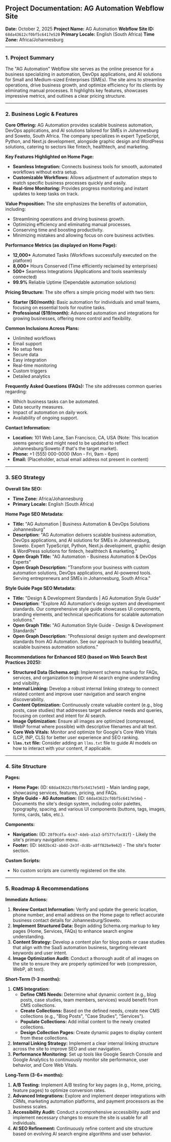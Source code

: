 ## Project Documentation: AG Automation Webflow Site

**Date:** October 2, 2025
**Project Name:** AG Automation
**Webflow Site ID:** `68da43612cf0bf5c6417e520`
**Primary Locale:** English (South Africa)
**Time Zone:** Africa/Johannesburg

---

### 1. Project Summary

The "AG Automation" Webflow site serves as the online presence for a business specializing in automation, DevOps applications, and AI solutions for Small and Medium-sized Enterprises (SMEs). The site aims to streamline operations, drive business growth, and optimize efficiency for its clients by eliminating manual processes. It highlights key features, showcases impressive metrics, and outlines a clear pricing structure.

---

### 2. Business Logic & Features

**Core Offering:**
AG Automation provides scalable business automation, DevOps applications, and AI solutions tailored for SMEs in Johannesburg and Soweto, South Africa. The company specializes in expert TypeScript, Python, and Next.js development, alongside graphic design and WordPress solutions, catering to sectors like fintech, healthtech, and marketing.

**Key Features Highlighted on Home Page:**

*   **Seamless Integration:** Connects business tools for smooth, automated workflows without extra setup.
*   **Customizable Workflows:** Allows adjustment of automation steps to match specific business processes quickly and easily.
*   **Real-time Monitoring:** Provides progress monitoring and instant updates to keep tasks on track.

**Value Proposition:**
The site emphasizes the benefits of automation, including:
*   Streamlining operations and driving business growth.
*   Optimizing efficiency and eliminating manual processes.
*   Conserving time and boosting productivity.
*   Minimizing mistakes and allowing focus on core business activities.

**Performance Metrics (as displayed on Home Page):**
*   **12,000+** Automated Tasks (Workflows successfully executed on the platform)
*   **8,000+** Hours Conserved (Time efficiently reclaimed by enterprises)
*   **500+** Seamless Integrations (Applications and tools seamlessly connected)
*   **99.9%** Reliable Uptime (Dependable automation solutions)

**Pricing Structure:**
The site offers a simple pricing model with two tiers:
*   **Starter ($0/month):** Basic automation for individuals and small teams, focusing on essential tools for routine tasks.
*   **Professional ($19/month):** Advanced automation and integrations for growing businesses, offering more control and flexibility.

**Common Inclusions Across Plans:**
*   Unlimited workflows
*   Email support
*   No setup fees
*   Secure data
*   Easy integration
*   Real-time monitoring
*   Custom triggers
*   Detailed analytics

**Frequently Asked Questions (FAQs):**
The site addresses common queries regarding:
*   Which business tasks can be automated.
*   Data security measures.
*   Impact of automation on daily work.
*   Availability of ongoing support.

**Contact Information:**
*   **Location:** 101 Web Lane, San Francisco, CA, USA (Note: This location seems generic and might need to be updated to reflect Johannesburg/Soweto if that's the target market).
*   **Phone:** +1 (555) 000-0000 (Mon - Fri, 9am - 6pm)
*   **Email:** (Placeholder, actual email address not present in content)

---

### 3. SEO Strategy

**Overall Site SEO:**
*   **Time Zone:** Africa/Johannesburg
*   **Primary Locale:** English (South Africa)

**Home Page SEO Metadata:**
*   **Title:** "AG Automation | Business Automation & DevOps Solutions Johannesburg"
*   **Description:** "AG Automation delivers scalable business automation, DevOps applications, and AI solutions for SMEs in Johannesburg, Soweto. Expert TypeScript, Python, Next.js development, graphic design & WordPress solutions for fintech, healthtech & marketing."
*   **Open Graph Title:** "AG Automation - Business Automation & DevOps Experts"
*   **Open Graph Description:** "Transform your business with custom automation solutions, DevOps applications, and AI-powered tools. Serving entrepreneurs and SMEs in Johannesburg, South Africa."

**Style Guide Page SEO Metadata:**
*   **Title:** "Design & Development Standards | AG Automation Style Guide"
*   **Description:** "Explore AG Automation's design system and development standards. Our comprehensive style guide showcases UI components, branding elements, and technical specifications for scalable automation solutions."
*   **Open Graph Title:** "AG Automation Style Guide - Design & Development Standards"
*   **Open Graph Description:** "Professional design system and development standards from AG Automation. See our approach to building beautiful, scalable business automation solutions."

**Recommendations for Enhanced SEO (based on Web Search Best Practices 2025):**

*   **Structured Data (Schema.org):** Implement schema markup for FAQs, services, and organization to improve AI search engine understanding and visibility.
*   **Internal Linking:** Develop a robust internal linking strategy to connect related content and improve user navigation and search engine discoverability.
*   **Content Optimization:** Continuously create valuable content (e.g., blog posts, case studies) that addresses target audience needs and queries, focusing on context and intent for AI search.
*   **Image Optimization:** Ensure all images are optimized (compressed, WebP format where possible) with descriptive filenames and alt text.
*   **Core Web Vitals:** Monitor and optimize for Google's Core Web Vitals (LCP, INP, CLS) for better user experience and SEO ranking.
*   **`llms.txt` file:** Consider adding an `llms.txt` file to guide AI models on how to interact with your content, if applicable.

---

### 4. Site Structure

**Pages:**
*   **Home Page:** (ID: `68da43622cf0bf5c6417e545`) - Main landing page, showcasing services, features, pricing, and FAQs.
*   **Style Guide - AG Automation:** (ID: `68da43622cf0bf5c6417e54e`) - Documents the site's design system, including color palettes, typography, spacing, and various UI components (buttons, tags, images, forms, cards, tabs, etc.).

**Components:**
*   **Navigation:** (ID: `28f9cdfa-6ce7-4deb-a1a3-bf577cfac81f`) - Likely the site's primary navigation menu.
*   **Footer:** (ID: `b602bc42-abdd-2e3f-dc8b-a8ff82be9e62`) - The site's footer section.

**Custom Scripts:**
*   No custom scripts are currently registered on the site.

---

### 5. Roadmap & Recommendations

**Immediate Actions:**

1.  **Review Contact Information:** Verify and update the generic location, phone number, and email address on the Home page to reflect accurate business contact details for Johannesburg/Soweto.
2.  **Implement Structured Data:** Begin adding Schema.org markup to key pages (Home, Services, FAQs) to enhance search engine understanding.
3.  **Content Strategy:** Develop a content plan for blog posts or case studies that align with the SaaS automation business, targeting relevant keywords and user intent.
4.  **Image Optimization Audit:** Conduct a thorough audit of all images on the site to ensure they are properly optimized for web (compression, WebP, alt text).

**Short-Term (1-3 months):**

1.  **CMS Integration:**
    *   **Define CMS Needs:** Determine what dynamic content (e.g., blog posts, case studies, team members, services) would benefit from CMS collections.
    *   **Create Collections:** Based on the defined needs, create new CMS collections (e.g., "Blog Posts", "Case Studies", "Services").
    *   **Populate Collections:** Add initial content to the newly created collections.
    *   **Design Collection Pages:** Create dynamic pages to display content from these collections.
2.  **Internal Linking Strategy:** Implement a clear internal linking structure across the site to improve SEO and user navigation.
3.  **Performance Monitoring:** Set up tools like Google Search Console and Google Analytics to continuously monitor site performance, user behavior, and Core Web Vitals.

**Long-Term (3-6+ months):**

1.  **A/B Testing:** Implement A/B testing for key pages (e.g., Home, pricing, feature pages) to optimize conversion rates.
2.  **Advanced Integrations:** Explore and implement deeper integrations with CRMs, marketing automation platforms, and payment processors as the business scales.
3.  **Accessibility Audit:** Conduct a comprehensive accessibility audit and implement necessary changes to ensure the site is usable for all individuals.
4.  **AI SEO Refinement:** Continuously refine content and site structure based on evolving AI search engine algorithms and user behavior.
